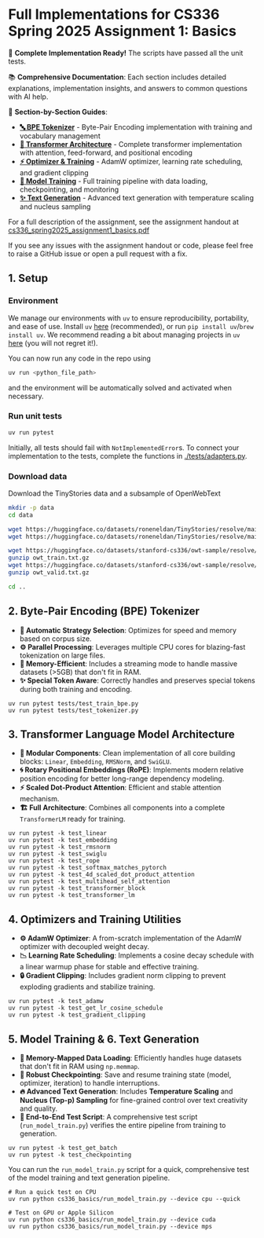# Full Implementations for CS336 Spring 2025 Assignment 1: Basics

🚀 **Complete Implementation Ready!** The scripts have passed all the unit tests.

📚 **Comprehensive Documentation**: Each section includes detailed explanations, implementation insights, and answers to common questions with AI help.

📖 **Section-by-Section Guides**:
- **[🔤 BPE Tokenizer](./2-BPE-tokenizer.md)** - Byte-Pair Encoding implementation with training and vocabulary management
- **[🧠 Transformer Architecture](./3-transformer.md)** - Complete transformer implementation with attention, feed-forward, and positional encoding
- **[⚡ Optimizer & Training](./4-optimizer.md)** - AdamW optimizer, learning rate scheduling, and gradient clipping
- **[🎯 Model Training](./5-model-training.md)** - Full training pipeline with data loading, checkpointing, and monitoring
- **[✨ Text Generation](./6-text-generation.md)** - Advanced text generation with temperature scaling and nucleus sampling


For a full description of the assignment, see the assignment handout at
[cs336_spring2025_assignment1_basics.pdf](./cs336_spring2025_assignment1_basics.pdf)

If you see any issues with the assignment handout or code, please feel free to
raise a GitHub issue or open a pull request with a fix.

## 1. Setup

### Environment
We manage our environments with `uv` to ensure reproducibility, portability, and ease of use.
Install `uv` [here](https://github.com/astral-sh/uv) (recommended), or run `pip install uv`/`brew install uv`.
We recommend reading a bit about managing projects in `uv` [here](https://docs.astral.sh/uv/guides/projects/#managing-dependencies) (you will not regret it!).

You can now run any code in the repo using
```sh
uv run <python_file_path>
```
and the environment will be automatically solved and activated when necessary.

### Run unit tests


```sh
uv run pytest
```

Initially, all tests should fail with `NotImplementedError`s.
To connect your implementation to the tests, complete the
functions in [./tests/adapters.py](./tests/adapters.py).

### Download data
Download the TinyStories data and a subsample of OpenWebText

``` sh
mkdir -p data
cd data

wget https://huggingface.co/datasets/roneneldan/TinyStories/resolve/main/TinyStoriesV2-GPT4-train.txt
wget https://huggingface.co/datasets/roneneldan/TinyStories/resolve/main/TinyStoriesV2-GPT4-valid.txt

wget https://huggingface.co/datasets/stanford-cs336/owt-sample/resolve/main/owt_train.txt.gz
gunzip owt_train.txt.gz
wget https://huggingface.co/datasets/stanford-cs336/owt-sample/resolve/main/owt_valid.txt.gz
gunzip owt_valid.txt.gz

cd ..
```

## 2. Byte-Pair Encoding (BPE) Tokenizer

- **🚀 Automatic Strategy Selection**: Optimizes for speed and memory based on corpus size.
- **⚙️ Parallel Processing**: Leverages multiple CPU cores for blazing-fast tokenization on large files.
- **🧠 Memory-Efficient**: Includes a streaming mode to handle massive datasets (>5GB) that don't fit in RAM.
- **✨ Special Token Aware**: Correctly handles and preserves special tokens during both training and encoding.

```
uv run pytest tests/test_train_bpe.py
uv run pytest tests/test_tokenizer.py
```

## 3. Transformer Language Model Architecture

- **🧩 Modular Components**: Clean implementation of all core building blocks: `Linear`, `Embedding`, `RMSNorm`, and `SwiGLU`.
- **🌀 Rotary Positional Embeddings (RoPE)**: Implements modern relative position encoding for better long-range dependency modeling.
- **⚡️ Scaled Dot-Product Attention**: Efficient and stable attention mechanism.
- **🏗️ Full Architecture**: Combines all components into a complete `TransformerLM` ready for training.

```
uv run pytest -k test_linear
uv run pytest -k test_embedding
uv run pytest -k test_rmsnorm
uv run pytest -k test_swiglu
uv run pytest -k test_rope
uv run pytest -k test_softmax_matches_pytorch
uv run pytest -k test_4d_scaled_dot_product_attention
uv run pytest -k test_multihead_self_attention
uv run pytest -k test_transformer_block
uv run pytest -k test_transformer_lm
```

## 4. Optimizers and Training Utilities
- **⚙️ AdamW Optimizer**: A from-scratch implementation of the AdamW optimizer with decoupled weight decay.
- **📉 Learning Rate Scheduling**: Implements a cosine decay schedule with a linear warmup phase for stable and effective training.
- **🔒 Gradient Clipping**: Includes gradient norm clipping to prevent exploding gradients and stabilize training.
```
uv run pytest -k test_adamw
uv run pytest -k test_get_lr_cosine_schedule
uv run pytest -k test_gradient_clipping
```

## 5. Model Training & 6. Text Generation

- **💾 Memory-Mapped Data Loading**: Efficiently handles huge datasets that don't fit in RAM using `np.memmap`.
- **🔄 Robust Checkpointing**: Save and resume training state (model, optimizer, iteration) to handle interruptions.
- **🔥 Advanced Text Generation**: Includes **Temperature Scaling** and **Nucleus (Top-p) Sampling** for fine-grained control over text creativity and quality.
- **🚀 End-to-End Test Script**: A comprehensive test script (`run_model_train.py`) verifies the entire pipeline from training to generation.

```
uv run pytest -k test_get_batch
uv run pytest -k test_checkpointing
```

You can run the `run_model_train.py` script for a quick, comprehensive test of the model training and text generation pipeline.

```
# Run a quick test on CPU
uv run python cs336_basics/run_model_train.py --device cpu --quick

# Test on GPU or Apple Silicon
uv run python cs336_basics/run_model_train.py --device cuda
uv run python cs336_basics/run_model_train.py --device mps
```